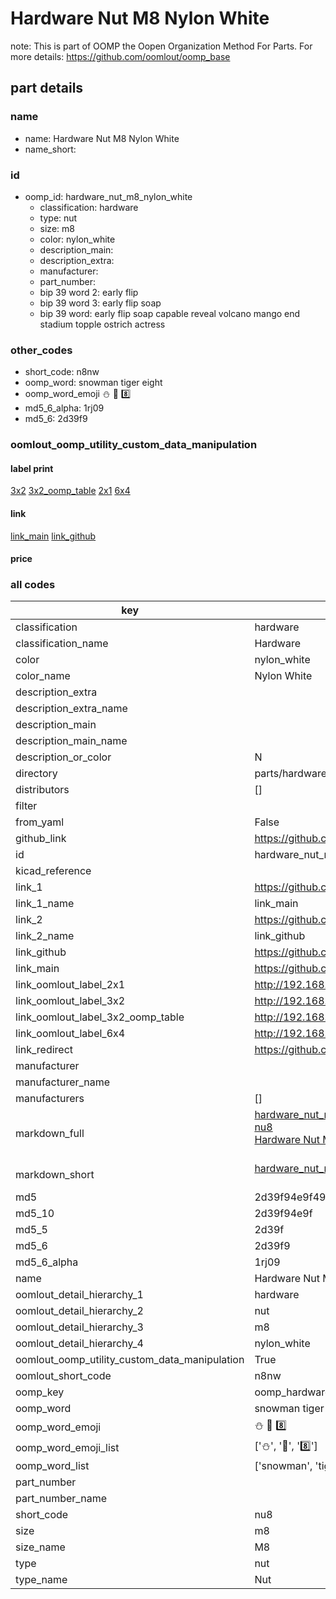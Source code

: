 # Hardware Nut M8 Nylon White  

note: This is part of OOMP the Oopen Organization Method For Parts. For more details: https://github.com/oomlout/oomp_base

##  part details
  







### name
* name: Hardware Nut M8 Nylon White
* name_short: 
### id
* oomp_id: hardware_nut_m8_nylon_white
  * classification: hardware
  * type: nut
  * size: m8
  * color: nylon_white
  * description_main: 
  * description_extra: 
  * manufacturer: 
  * part_number: 
  * bip 39 word 2: early flip
  * bip 39 word 3: early flip soap
  * bip 39 word: early flip soap capable reveal volcano mango end stadium topple ostrich actress

### other_codes
* short_code: n8nw
* oomp_word: snowman tiger eight
* oomp_word_emoji :snowman: :tiger: :eight:
* md5_6_alpha: 1rj09
* md5_6: 2d39f9






### oomlout_oomp_utility_custom_data_manipulation
#### label print
[3x2](http://192.168.1.245:1112/?label=oomp%201rj09)
[3x2_oomp_table](http://192.168.1.108:1112/?label=oomp%201rj09)
[2x1](http://192.168.1.242:1112/?label=oomp%201rj09)
[6x4](http://192.168.1.55:1112/?label=oomp%201rj09)    

#### link

[link_main](https://github.com/oomlout/oomlout_oomp_version_1_messy/tree/main/parts/hardware_nut_m8_nylon_white) [link_github](https://github.com/oomlout/oomlout_oomp_version_1_messy/tree/main/parts/hardware_nut_m8_nylon_white)                             

#### price







### all codes 
| key | value |  
| --- | --- |  
| classification | hardware |  
| classification_name | Hardware |  
| color | nylon_white |  
| color_name | Nylon White |  
| description_extra |  |  
| description_extra_name |  |  
| description_main |  |  
| description_main_name |  |  
| description_or_color | N  |  
| directory | parts/hardware_nut_m8_nylon_white |  
| distributors | [] |  
| filter |  |  
| from_yaml | False |  
| github_link | https://github.com/oomlout/oomlout_oomp_part_src/tree/main/parts/hardware_nut_m8_nylon_white |  
| id | hardware_nut_m8_nylon_white |  
| kicad_reference |  |  
| link_1 | https://github.com/oomlout/oomlout_oomp_version_1_messy/tree/main/parts/hardware_nut_m8_nylon_white |  
| link_1_name | link_main |  
| link_2 | https://github.com/oomlout/oomlout_oomp_version_1_messy/tree/main/parts/hardware_nut_m8_nylon_white |  
| link_2_name | link_github |  
| link_github | https://github.com/oomlout/oomlout_oomp_version_1_messy/tree/main/parts/hardware_nut_m8_nylon_white |  
| link_main | https://github.com/oomlout/oomlout_oomp_version_1_messy/tree/main/parts/hardware_nut_m8_nylon_white |  
| link_oomlout_label_2x1 | http://192.168.1.242:1112/?label=oomp%201rj09 |  
| link_oomlout_label_3x2 | http://192.168.1.245:1112/?label=oomp%201rj09 |  
| link_oomlout_label_3x2_oomp_table | http://192.168.1.108:1112/?label=oomp%201rj09 |  
| link_oomlout_label_6x4 | http://192.168.1.55:1112/?label=oomp%201rj09 |  
| link_redirect | https://github.com/oomlout/oomlout_oomp_version_1_messy/tree/main/parts/hardware_nut_m8_nylon_white |  
| manufacturer |  |  
| manufacturer_name |  |  
| manufacturers | [] |  
| markdown_full | [hardware_nut_m8_nylon_white](none)<br>[nu8](none)<br>[Hardware Nut M8 Nylon White](none)<br><br> |  
| markdown_short | [hardware_nut_m8_nylon_white](none)<br><br> |  
| md5 | 2d39f94e9f4990e7d6dc321f9b564229 |  
| md5_10 | 2d39f94e9f |  
| md5_5 | 2d39f |  
| md5_6 | 2d39f9 |  
| md5_6_alpha | 1rj09 |  
| name | Hardware Nut M8 Nylon White |  
| oomlout_detail_hierarchy_1 | hardware |  
| oomlout_detail_hierarchy_2 | nut |  
| oomlout_detail_hierarchy_3 | m8 |  
| oomlout_detail_hierarchy_4 | nylon_white |  
| oomlout_oomp_utility_custom_data_manipulation | True |  
| oomlout_short_code | n8nw |  
| oomp_key | oomp_hardware_nut_m8_nylon_white |  
| oomp_word | snowman tiger eight |  
| oomp_word_emoji | :snowman: :tiger: :eight: |  
| oomp_word_emoji_list | [':snowman:', ':tiger:', ':eight:'] |  
| oomp_word_list | ['snowman', 'tiger', 'eight'] |  
| part_number |  |  
| part_number_name |  |  
| short_code | nu8 |  
| size | m8 |  
| size_name | M8 |  
| type | nut |  
| type_name | Nut |  
